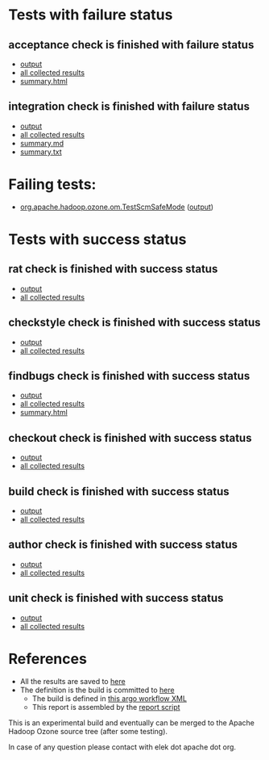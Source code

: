 # Tests with failure status

## acceptance check is finished with failure status

   * [output](https://raw.githubusercontent.com/elek/ozone-ci-03/master/trunk/trunk-nightly-20191103-tvcpm/acceptance/output.log)
   * [all collected results](https://github.com/elek/ozone-ci-03/tree/master/trunk/trunk-nightly-20191103-tvcpm/acceptance)
   * [summary.html](https://elek.github.io/ozone-ci-03/trunk/trunk-nightly-20191103-tvcpm/acceptance/summary.html)


## integration check is finished with failure status

   * [output](https://raw.githubusercontent.com/elek/ozone-ci-03/master/trunk/trunk-nightly-20191103-tvcpm/integration/output.log)
   * [all collected results](https://github.com/elek/ozone-ci-03/tree/master/trunk/trunk-nightly-20191103-tvcpm/integration)
   * [summary.md](https://github.com/elek/ozone-ci-03/tree/master/trunk/trunk-nightly-20191103-tvcpm/integration/summary.md)
   * [summary.txt](https://github.com/elek/ozone-ci-03/tree/master/trunk/trunk-nightly-20191103-tvcpm/integration/summary.txt)

# Failing tests: 

 * [org.apache.hadoop.ozone.om.TestScmSafeMode](hadoop-ozone/integration-test/org.apache.hadoop.ozone.om.TestScmSafeMode.txt) ([output](hadoop-ozone/integration-test/org.apache.hadoop.ozone.om.TestScmSafeMode-output.txt))


# Tests with success status

## rat check is finished with success status

   * [output](https://raw.githubusercontent.com/elek/ozone-ci-03/master/trunk/trunk-nightly-20191103-tvcpm/rat/output.log)
   * [all collected results](https://github.com/elek/ozone-ci-03/tree/master/trunk/trunk-nightly-20191103-tvcpm/rat)


## checkstyle check is finished with success status

   * [output](https://raw.githubusercontent.com/elek/ozone-ci-03/master/trunk/trunk-nightly-20191103-tvcpm/checkstyle/output.log)
   * [all collected results](https://github.com/elek/ozone-ci-03/tree/master/trunk/trunk-nightly-20191103-tvcpm/checkstyle)


## findbugs check is finished with success status

   * [output](https://raw.githubusercontent.com/elek/ozone-ci-03/master/trunk/trunk-nightly-20191103-tvcpm/findbugs/output.log)
   * [all collected results](https://github.com/elek/ozone-ci-03/tree/master/trunk/trunk-nightly-20191103-tvcpm/findbugs)
   * [summary.html](https://elek.github.io/ozone-ci-03/trunk/trunk-nightly-20191103-tvcpm/findbugs/summary.html)


## checkout check is finished with success status

   * [output](https://raw.githubusercontent.com/elek/ozone-ci-03/master/trunk/trunk-nightly-20191103-tvcpm/checkout/output.log)
   * [all collected results](https://github.com/elek/ozone-ci-03/tree/master/trunk/trunk-nightly-20191103-tvcpm/checkout)


## build check is finished with success status

   * [output](https://raw.githubusercontent.com/elek/ozone-ci-03/master/trunk/trunk-nightly-20191103-tvcpm/build/output.log)
   * [all collected results](https://github.com/elek/ozone-ci-03/tree/master/trunk/trunk-nightly-20191103-tvcpm/build)


## author check is finished with success status

   * [output](https://raw.githubusercontent.com/elek/ozone-ci-03/master/trunk/trunk-nightly-20191103-tvcpm/author/output.log)
   * [all collected results](https://github.com/elek/ozone-ci-03/tree/master/trunk/trunk-nightly-20191103-tvcpm/author)


## unit check is finished with success status

   * [output](https://raw.githubusercontent.com/elek/ozone-ci-03/master/trunk/trunk-nightly-20191103-tvcpm/unit/output.log)
   * [all collected results](https://github.com/elek/ozone-ci-03/tree/master/trunk/trunk-nightly-20191103-tvcpm/unit)




# References

 * All the results are saved to [here](https://github.com/elek/ozone-ci-03/tree/master/trunk/trunk-nightly-20191103-tvcpm/)
 * The definition is the build is committed to [here](https://github.com/elek/argo-ozone)
    * The build is defined in [this argo workflow XML](https://github.com/elek/argo-ozone/blob/master/ozone-build.yaml)
    * This report is assembled by the [report script](https://github.com/elek/argo-ozone/blob/master/scripts/report.sh)

This is an experimental build and eventually can be merged to the Apache Hadoop Ozone source tree (after some testing).

In case of any question please contact with elek dot apache dot org.
